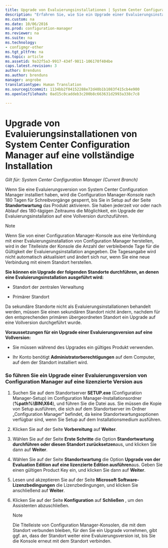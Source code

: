 ```yaml
---
title: Upgrade von Evaluierungsinstallationen | System Center Configuration Manager
description: "Erfahren Sie, wie Sie ein Upgrade einer Evaluierungsinstallation auf eine vollständige Installation von System Center Configuration Manager durchführen."
ms.custom: na
ms.date: 10/06/2016
ms.prod: configuration-manager
ms.reviewer: na
ms.suite: na
ms.technology:
- configmgr-other
ms.tgt_pltfrm: na
ms.topic: article
ms.assetid: 9a32f5a3-9917-434f-9811-106170f404be
caps.latest.revision: 3
author: Brenduns
ms.author: brenduns
manager: angrobe
translationtype: Human Translation
ms.sourcegitcommit: 1134bb2f04152288e72d40b1b1083f415cb4e900
ms.openlocfilehash: 0ad15c0caddeb3c200b8c663631d2993a338c7c8

---
```

# <a name="upgrade-an-evaluation-install-of-system-center-configuration-manager-to-a-full-install"></a>Upgrade von Evaluierungsinstallationen von System Center Configuration Manager auf eine vollständige Installation

*Gilt für: System Center Configuration Manager (Current Branch)*



 Wenn Sie eine Evaluierungsversion von System Center Configuration Manager installiert haben, wird die Configuration Manager-Konsole nach 180 Tagen für Schreibvorgänge gesperrt, bis Sie in Setup auf der Seite **Standortwartung** das Produkt aktivieren. Sie haben jederzeit vor oder nach Ablauf des 180-tägigen Zeitraums die Möglichkeit, ein Upgrade der Evaluierungsinstallation auf eine Vollversion durchzuführen.  

> [!NOTE]  
>  Wenn Sie von einer Configuration Manager-Konsole aus eine Verbindung mit einer Evaluierungsinstallation von Configuration Manager herstellen, wird in der Titelleiste der Konsole die Anzahl der verbleibende Tage für die Gültigkeit der Evaluierungsinstallation angegeben. Die Tagesangabe wird nicht automatisch aktualisiert und ändert sich nur, wenn Sie eine neue Verbindung mit einem Standort herstellen.  

 **Sie können ein Upgrade der folgenden Standorte durchführen, an denen eine Evaluierungsinstallation ausgeführt wird:**  

-   Standort der zentralen Verwaltung  

-   Primärer Standort  

Da sekundäre Standorte nicht als Evaluierungsinstallationen behandelt werden, müssen Sie einen sekundären Standort nicht ändern, nachdem für den entsprechenden primären übergeordneten Standort ein Upgrade auf eine Vollversion durchgeführt wurde.  

**Voraussetzungen für ein Upgrade einer Evaluierungsversion auf eine Vollversion:**  

-   Sie müssen während des Upgrades ein gültiges Produkt verwenden.  

-   Ihr Konto benötigt **Administratorberechtigungen** auf dem Computer, auf dem der Standort installiert wird.  

### <a name="to-upgrade-an-evaluation-edition-of-configuration-manager-to-a-licensed-edition"></a>So führen Sie ein Upgrade einer Evaluierungsversion von Configuration Manager auf eine lizenzierte Version aus  

1.  Suchen Sie auf dem Standortserver **SETUP.exe** (Configuration Manager-Setup) im Configuration Manager-Installationsordner (**%path%\BIN\X64**), und führen Sie die Datei aus.  Sie müssen die Kopie von Setup ausführen, die sich auf dem Standortserver im Ordner „Configuration Manager“ befindet, da keine Standortwartungsoptionen verfügbar sind, wenn Sie Setup auf dem Installationsmedium ausführen.  

2.  Klicken Sie auf der Seite **Vorbereitung** auf **Weiter**.  

3.  Wählen Sie auf der Seite **Erste Schritte** die Option **Standortwartung durchführen oder diesen Standort zurücksetzen**aus, und klicken Sie dann auf **Weiter**.  

4.  Wählen Sie auf der Seite **Standortwartung** die Option **Upgrade von der Evaluation Edition auf eine lizenzierte Edition ausführen**aus. Geben Sie einen gültigen Product Key ein, und klicken Sie dann auf **Weiter**.  

5.  Lesen und akzeptieren Sie auf der Seite **Microsoft Software-Lizenzbedingungen** die Lizenzbedingungen, und klicken Sie anschließend auf **Weiter**.  

6.  Klicken Sie auf der Seite **Konfiguration** auf **Schließen** , um den Assistenten abzuschließen.  

    > [!NOTE]  
    >  Die Titelleiste von Configuration Manager-Konsolen, die mit dem Standort verbunden bleiben, für den Sie ein Upgrade vornehmen, gibt ggf. an, dass der Standort weiter eine Evaluierungsversion ist, bis Sie die Konsole erneut mit dem Standort verbinden.  



<!--HONumber=Nov16_HO1-->


